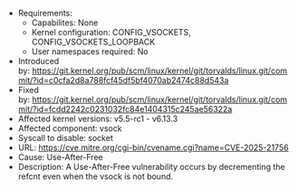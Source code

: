- Requirements:
	- Capabilites: None
	- Kernel configuration: CONFIG_VSOCKETS, CONFIG_VSOCKETS_LOOPBACK
	- User namespaces required: No
- Introduced by: https://git.kernel.org/pub/scm/linux/kernel/git/torvalds/linux.git/commit/?id=c0cfa2d8a788fcf45df5bf4070ab2474c88d543a
- Fixed by: https://git.kernel.org/pub/scm/linux/kernel/git/torvalds/linux.git/commit/?id=fcdd2242c0231032fc84e1404315c245ae56322a
- Affected kernel versions: v5.5-rc1 - v6.13.3
- Affected component: vsock
- Syscall to disable: socket
- URL: https://cve.mitre.org/cgi-bin/cvename.cgi?name=CVE-2025-21756
- Cause: Use-After-Free
- Description: A Use-After-Free vulnerability occurs by decrementing the refcnt even when the vsock is not bound.

